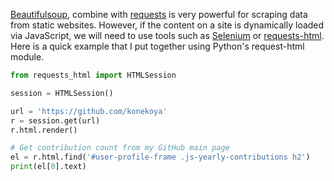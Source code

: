 [Beautifulsoup](https://pypi.org/project/beautifulsoup4/), combine with [requests](https://pypi.org/project/requests/) is very powerful for scraping data from static websites. However, if the content on a site is dynamically loaded via JavaScript, we will need to use tools such as [Selenium](https://www.selenium.dev/) or [requests-html](https://github.com/psf/requests-html). Here is a quick example that I put together using Python's request-html module.

```py
from requests_html import HTMLSession

session = HTMLSession()

url = 'https://github.com/konekoya'
r = session.get(url)
r.html.render()

# Get contribution count from my GitHub main page
el = r.html.find('#user-profile-frame .js-yearly-contributions h2')
print(el[0].text)
```
